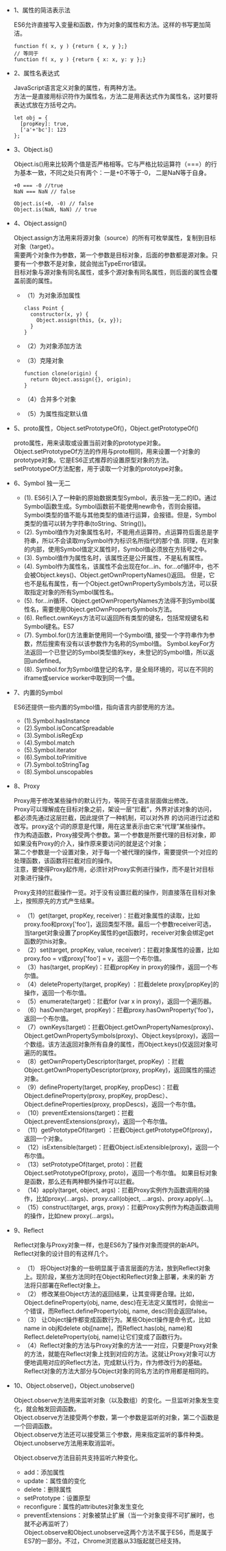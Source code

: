 * 1、属性的简洁表示法  

  ES6允许直接写入变量和函数，作为对象的属性和方法。这样的书写更加简洁。  
  ```
  function f( x, y ) {return { x, y };}
  // 等同于
  function f( x, y ) {return { x: x, y: y };}
  ```
  
* 2、属性名表达式  

  JavaScript语言定义对象的属性，有两种方法。  
  方法一是直接用标识符作为属性名，方法二是用表达式作为属性名，这时要将表达式放在方括号之内。  
  ```
  let obj = {
    [propKey]: true,
    ['a'+'bc']: 123
  };
  ```
  
* 3、Object.is()  

  Object.is()用来比较两个值是否严格相等。它与严格比较运算符（===）的行为基本一致，不同之处只有两个：一是+0不等于-0，
  二是NaN等于自身。  
  
  ```
  +0 === -0 //true
  NaN === NaN // false
  
  Object.is(+0, -0) // false
  Object.is(NaN, NaN) // true
  ```
  
* 4、Object.assign()  

  Object.assign方法用来将源对象（source）的所有可枚举属性，复制到目标对象（target）。  
  需要两个对象作为参数，第一个参数是目标对象，后面的参数都是源对象。只要有一个参数不是对象，就会抛出TypeError错误。  
  目标对象与源对象有同名属性，或多个源对象有同名属性，则后面的属性会覆盖前面的属性。  
  
  - （1）为对象添加属性
  
    ```
    class Point {
      constructor(x, y) {
        Object.assign(this, {x, y});
      }
    }
    ```
    
  - （2）为对象添加方法
  - （3）克隆对象
  
    ```
    function clone(origin) {
      return Object.assign({}, origin);
    }
    ```
    
  - （4）合并多个对象
  - （5）为属性指定默认值
  
* 5、proto属性，Object.setPrototypeOf()，Object.getPrototypeOf()  
 
  proto属性，用来读取或设置当前对象的prototype对象。  
  Object.setPrototypeOf方法的作用与proto相同，用来设置一个对象的prototype对象。它是ES6正式推荐的设置原型对象的方法。  
  setPrototypeOf方法配套，用于读取一个对象的prototype对象。  
  
* 6、Symbol  独一无二  

  - (1). ES6引入了一种新的原始数据类型Symbol，表示独一无二的ID。通过Symbol函数生成。Symbol函数前不能使用new命令，否则会报错。
  Symbol类型的值不能与其他类型的值进行运算，会报错。但是，Symbol类型的值可以转为字符串(toString、String())。
  - (2). Symbol值作为对象属性名时，不能用点运算符。点运算符后面总是字符串，所以不会读取mySymbol作为标识名所指代的那个值.
  同理，在对象的内部，使用Symbol值定义属性时，Symbol值必须放在方括号之中。
  - (3). Symbol值作为属性名时，该属性还是公开属性，不是私有属性。
  - (4). Symbol作为属性名，该属性不会出现在for...in、for...of循环中，也不会被Object.keys()、Object.getOwnPropertyNames()返回。
  但是，它也不是私有属性，有一个Object.getOwnPropertySymbols方法，可以获取指定对象的所有Symbol属性名。
  - (5). for...in循环、Object.getOwnPropertyNames方法得不到Symbol属性名，需要使用Object.getOwnPropertySymbols方法。
  - (6). Reflect.ownKeys方法可以返回所有类型的键名，包括常规键名和Symbol键名。ES7
  - (7). Symbol.for()方法重新使用同一个Symbol值, 接受一个字符串作为参数，然后搜索有没有以该参数作为名称的Symbol值。
  Symbol.keyFor方法返回一个已登记的Symbol类型值的key，未登记的Symbol值，所以返回undefined。
  - (8). Symbol.for为Symbol值登记的名字，是全局环境的，可以在不同的iframe或service worker中取到同一个值。

* 7、内置的Symbol  

  ES6还提供一些内置的Symbol值，指向语言内部使用的方法。  
  - (1).Symbol.hasInstance
  - (2).Symbol.isConcatSpreadable
  - (3).Symbol.isRegExp
  - (4).Symbol.match
  - (5).Symbol.iterator
  - (6).Symbol.toPrimitive
  - (7).Symbol.toStringTag
  - (8).Symbol.unscopables

* 8、Proxy  

  Proxy用于修改某些操作的默认行为，等同于在语言层面做出修改。  
  Proxy可以理解成在目标对象之前，架设一层“拦截”，外界对该对象的访问，都必须先通过这层拦截，因此提供了一种机制，可以对外界
  的访问进行过滤和改写。proxy这个词的原意是代理，用在这里表示由它来“代理”某些操作。  
  作为构造函数，Proxy接受两个参数。第一个参数是所要代理的目标对象，即如果没有Proxy的介入，操作原来要访问的就是这个对象；  
  第二个参数是一个设置对象，对于每一个被代理的操作，需要提供一个对应的处理函数，该函数将拦截对应的操作。  
  注意，要使得Proxy起作用，必须针对Proxy实例进行操作，而不是针对目标对象进行操作。  
  
  Proxy支持的拦截操作一览。对于没有设置拦截的操作，则直接落在目标对象上，按照原先的方式产生结果。  

  - （1）get(target, propKey, receiver)：拦截对象属性的读取，比如proxy.foo和proxy['foo']，返回类型不限。最后一个参数receiver可选，当target对象设置了propKey属性的get函数时，receiver对象会绑定get函数的this对象。
  - （2）set(target, propKey, value, receiver)：拦截对象属性的设置，比如proxy.foo = v或proxy['foo'] = v，返回一个布尔值。
  - （3）has(target, propKey)：拦截propKey in proxy的操作，返回一个布尔值。
  - （4）deleteProperty(target, propKey) ：拦截delete proxy[propKey]的操作，返回一个布尔值。
  - （5）enumerate(target)：拦截for (var x in proxy)，返回一个遍历器。
  - （6）hasOwn(target, propKey)：拦截proxy.hasOwnProperty('foo')，返回一个布尔值。
  - （7）ownKeys(target)：拦截Object.getOwnPropertyNames(proxy)、Object.getOwnPropertySymbols(proxy)、Object.keys(proxy)，返回一个数组。该方法返回对象所有自身的属性，而Object.keys()仅返回对象可遍历的属性。
  - （8）getOwnPropertyDescriptor(target, propKey) ：拦截Object.getOwnPropertyDescriptor(proxy, propKey)，返回属性的描述对象。
  - （9）defineProperty(target, propKey, propDesc)：拦截Object.defineProperty(proxy, propKey, propDesc）、Object.defineProperties(proxy, propDescs)，返回一个布尔值。
  - （10）preventExtensions(target)：拦截Object.preventExtensions(proxy)，返回一个布尔值。
  - （11）getPrototypeOf(target) ：拦截Object.getPrototypeOf(proxy)，返回一个对象。
  - （12）isExtensible(target)：拦截Object.isExtensible(proxy)，返回一个布尔值。
  - （13）setPrototypeOf(target, proto)：拦截Object.setPrototypeOf(proxy, proto)，返回一个布尔值。
  如果目标对象是函数，那么还有两种额外操作可以拦截。
  - （14）apply(target, object, args)：拦截Proxy实例作为函数调用的操作，比如proxy(...args)、proxy.call(object, ...args)、proxy.apply(...)。
  - （15）construct(target, args, proxy)：拦截Proxy实例作为构造函数调用的操作，比如new proxy(...args)。

* 9、Reflect  

  Reflect对象与Proxy对象一样，也是ES6为了操作对象而提供的新API。Reflect对象的设计目的有这样几个。  
  - （1） 将Object对象的一些明显属于语言层面的方法，放到Reflect对象上。现阶段，某些方法同时在Object和Reflect对象上部署，未来的新  方法将只部署在Reflect对象上。
  - （2） 修改某些Object方法的返回结果，让其变得更合理。比如，Object.defineProperty(obj, name, desc)在无法定义属性时，会抛出一个错误，而Reflect.defineProperty(obj, name, desc)则会返回false。
  - （3） 让Object操作都变成函数行为。某些Object操作是命令式，比如name in obj和delete obj[name]，而Reflect.has(obj, name)和Reflect.deleteProperty(obj, name)让它们变成了函数行为。
  - （4）Reflect对象的方法与Proxy对象的方法一一对应，只要是Proxy对象的方法，就能在Reflect对象上找到对应的方法。这就让Proxy对象可以方便地调用对应的Reflect方法，完成默认行为，作为修改行为的基础。  
  Reflect对象的方法大部分与Object对象的同名方法的作用都是相同的。
  
* 10、Object.observe()，Object.unobserve()  

  Object.observe方法用来监听对象（以及数组）的变化。一旦监听对象发生变化，就会触发回调函数。  
  Object.observe方法接受两个参数，第一个参数是监听的对象，第二个函数是一个回调函数。  
  Object.observe方法还可以接受第三个参数，用来指定监听的事件种类。  
  Object.unobserve方法用来取消监听。  
  
  Object.observe方法目前共支持监听六种变化。  
  - add：添加属性
  - update：属性值的变化
  - delete：删除属性
  - setPrototype：设置原型
  - reconfigure：属性的attributes对象发生变化
  - preventExtensions：对象被禁止扩展（当一个对象变得不可扩展时，也就不必再监听了）  
  Object.observe和Object.unobserve这两个方法不属于ES6，而是属于ES7的一部分。不过，Chrome浏览器从33版起就已经支持。
